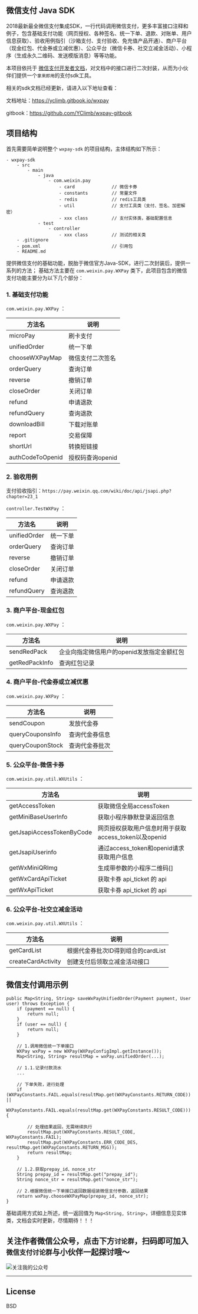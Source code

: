 微信支付 Java SDK
------

2018最新最全微信支付集成SDK，一行代码调用微信支付，更多丰富接口注释和例子，包含基础支付功能（网页授权、各种签名、统一下单、退款、对账单、用户信息获取）、验收用例指引（沙箱支付、支付验收、免充值产品开通）、商户平台（现金红包、代金券或立减优惠）、公众平台（微信卡券、社交立减金活动）、小程序（生成永久二维码、发送模版消息）等等功能。

本项目依托于 [微信支付开发者文档](https://pay.weixin.qq.com/wiki/doc/api/index.html)，对文档中的接口进行二次封装，从而为小伙伴们提供一个`拿来即用`的支付sdk工具。

相关的sdk文档已经更新，请进入以下地址查看：

文档地址：https://yclimb.gitbook.io/wxpay

gitbook：https://github.com/YClimb/wxpay-gitbook


## 项目结构
首先需要简单说明整个 `wxpay-sdk` 的项目结构，主体结构如下所示：
    
    - wxpay-sdk
        - src
            - main
                - java
                    - com.weixin.pay
                        - card              // 微信卡券
                        - constants         // 常量文件
                        - redis             // redis工具类
                        - util              // 支付工具类（支付、签名、加密解密）
                        - xxx class         // 支付实体类，基础配置信息
                - test
                    - controller
                        - xxx class         // 测试的相关类
        - .gitignore
        - pom.xml                           // 引用包
        - README.md
        



提供微信支付的基础功能，脱胎于微信官方Java-SDK，进行二次封装后，提供一系列的方法；
基础方法主要在 `com.weixin.pay.WXPay` 类下，此项目包含的微信支付功能主要分为以下几个部分：

### 1. 基础支付功能

 `com.weixin.pay.WXPay` ：
 
 |方法名 | 说明 |
 |--------|--------|
 |microPay| 刷卡支付 |
 |unifiedOrder | 统一下单|
 |chooseWXPayMap | 微信支付二次签名|
 |orderQuery | 查询订单 |
 |reverse | 撤销订单 |
 |closeOrder|关闭订单|
 |refund|申请退款|
 |refundQuery|查询退款|
 |downloadBill|下载对账单|
 |report|交易保障|
 |shortUrl|转换短链接|
 |authCodeToOpenid|授权码查询openid|

    

### 2. 验收用例

支付验收指引：`https://pay.weixin.qq.com/wiki/doc/api/jsapi.php?chapter=23_1`

 `controller.TestWXPay` ：
 
 |方法名 | 说明 |
 |--------|--------|
 |unifiedOrder | 统一下单|
 |orderQuery | 查询订单 |
 |reverse | 撤销订单 |
 |closeOrder|关闭订单|
 |refund|申请退款|
 |refundQuery|查询退款|

### 3. 商户平台-现金红包

 `com.weixin.pay.WXPay` ：
 
 |方法名 | 说明 |
 |--------|--------|
 |sendRedPack| 企业向指定微信用户的openid发放指定金额红包 |
 |getRedPackInfo| 查询红包记录 |

### 4. 商户平台-代金券或立减优惠

 `com.weixin.pay.WXPay` ：
 
 |方法名 | 说明 |
 |--------|--------|
 |sendCoupon| 发放代金券 |
 |queryCouponsInfo| 查询代金券信息 |
 |queryCouponStock| 查询代金券批次 |

### 5. 公众平台-微信卡券

 `com.weixin.pay.util.WXUtils` ：
 
 |方法名 | 说明 |
 |--------|--------|
 |getAccessToken| 获取微信全局accessToken |
 |getMiniBaseUserInfo| 获取小程序静默登录返回信息 |
 |getJsapiAccessTokenByCode| 网页授权获取用户信息时用于获取access_token以及openid |
 |getJsapiUserinfo| 通过access_token和openid请求获取用户信息 |
 |getWxMiniQRImg| 生成带参数的小程序二维码[] |
 |getWxCardApiTicket| 获取卡券 api_ticket 的 api |
 |getWxApiTicket| 获取卡券 api_ticket 的 api |

### 6. 公众平台-社交立减金活动

 `com.weixin.pay.util.WXUtils` ：
 
 |方法名 | 说明 |
 |--------|--------|
 |getCardList| 根据代金券批次ID得到组合的cardList |
 |createCardActivity| 创建支付后领取立减金活动接口 |


## 微信支付调用示例

```$xslt
public Map<String, String> saveWxPayUnifiedOrder(Payment payment, User user) throws Exception {
    if (payment == null) {
        return null;
    }
    if (user == null) {
        return null;
    }

    // 1.调用微信统一下单接口
    WXPay wxPay = new WXPay(WXPayConfigImpl.getInstance());
    Map<String, String> resultMap = wxPay.unifiedOrder(...);

    // 1.1.记录付款流水
    ...

    // 下单失败，进行处理
    if (WXPayConstants.FAIL.equals(resultMap.get(WXPayConstants.RETURN_CODE)) ||
            WXPayConstants.FAIL.equals(resultMap.get(WXPayConstants.RESULT_CODE))) {

        // 处理结果返回，无需继续执行
        resultMap.put(WXPayConstants.RESULT_CODE, WXPayConstants.FAIL);
        resultMap.put(WXPayConstants.ERR_CODE_DES, resultMap.get(WXPayConstants.RETURN_MSG));
        return resultMap;
    }

    // 1.2.获取prepay_id、nonce_str
    String prepay_id = resultMap.get("prepay_id");
    String nonce_str = resultMap.get("nonce_str");

    // 2.根据微信统一下单接口返回数据组装微信支付参数，返回结果
    return wxPay.chooseWXPayMap(prepay_id, nonce_str);
}
```

    
基础调用方式如上所述，统一返回值为 `Map<String, String>`，详细信息见实体类，文档会实时更新，尽情期待！！！
    
    
关注作者微信公众号，点击下方`讨论群`，扫码即可加入`微信支付讨论群`与小伙伴一起探讨哦～
---

![关注我的公众号](https://img-blog.csdn.net/20180130111432962?watermark/2/text/aHR0cDovL2Jsb2cuY3Nkbi5uZXQvWUNsaW1i/font/5a6L5L2T/fontsize/400/fill/I0JBQkFCMA==/dissolve/70/gravity/SouthEast)

---



## License
BSD
